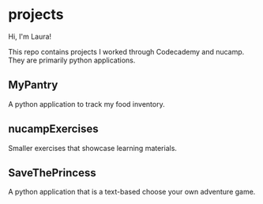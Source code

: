 # projects

Hi, I'm Laura!

This repo contains projects I worked through Codecademy and nucamp.  They are primarily python applications.

## MyPantry  
A python application to track my food inventory.

## nucampExercises
Smaller exercises that showcase learning materials.

## SaveThePrincess
A python application that is a text-based choose your own adventure game.
